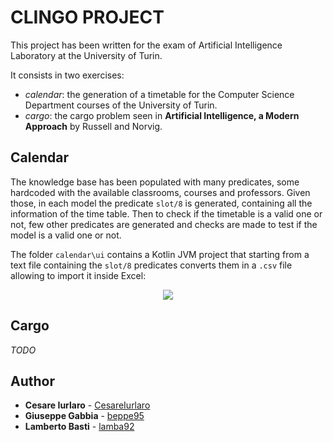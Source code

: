 # CLINGO PROJECT
This project has been written for the exam of Artificial Intelligence Laboratory at the University of Turin.

It consists in two exercises:
- *calendar*: the generation of a timetable for the Computer Science Department courses of the University of Turin.
- *cargo*: the cargo problem seen in **Artificial Intelligence, a Modern Approach** by Russell and Norvig.

## Calendar

The knowledge base has been populated with many predicates, some hardcoded with the available classrooms, courses and professors. Given those, in each model the predicate `slot/8` is generated, containing all the information of the time table. Then to check if the timetable is a valid one or not, few other predicates are generated and checks are made to test if the model is a valid one or not.

The folder `calendar\ui` contains a Kotlin JVM project that starting from a text file containing the `slot/8` predicates converts them in a `.csv` file allowing to import it inside Excel:

<p align="center">
  <img src="https://raw.githubusercontent.com/lamba92/clingo-project/master/stuff/calendar.png"/>
</p>

## Cargo

*TODO*

## Author

* **Cesare Iurlaro** - [CesareIurlaro](https://github.com/CesareIurlaro)
* **Giuseppe Gabbia**  - [beppe95](https://github.com/beppe95)
* **Lamberto Basti**  - [lamba92](https://github.com/lamba92)
